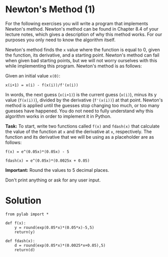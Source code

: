 # Newton's Method (1)

For the following exercises you will write a program that implements Newton's method. Newton's method can be found in Chapter 8.4 of your lecture notes, which gives a description of why this method works. For our purposes you only need to know the algorithm itself.

Newton's method finds the `x` value where the function is equal to 0, given the function, its derivative, and a starting point. Newton's method can fail when given bad starting points, but we will not worry ourselves with this while implementing this program. Newton's method is as follows:

Given an initial value `x(0)`:

`x(i+1) = x(i) - f(x(i))/f'(x(i))`

In words, the next guess (`x(i+1)`) is the current guess (`x(i)`), minus its y value (`f(x(i))`), divided by the derivative (`f'(x(i))`) at that point. Newton's method is applied until the guesses stop changing too much, or too many guesses have happened. You do not need to fully understand why this algorithm works in order to implement it in Python.

**Task:** To start, write two functions called `f(x)` and `fdash(x)` that calculate the value of the function at `x` and the derivative at `x`, respectively. The function and its derivative that we will be using as a placeholder are as follows:

`f(x) = e^(0.05x)*(0.05x) - 5`

`fdash(x) = e^(0.05x)*(0.0025x + 0.05)`

**Important:** Round the values to 5 decimal places. 

Don't print anything or ask for any user input. 

# Solution

```
from pylab import *

def f(x):
    y = round(exp(0.05*x)*(0.05*x)-5,5)
    return(y)
    
def fdash(x):
    d = round(exp(0.05*x)*(0.0025*x+0.05),5)
    return(d)


```

